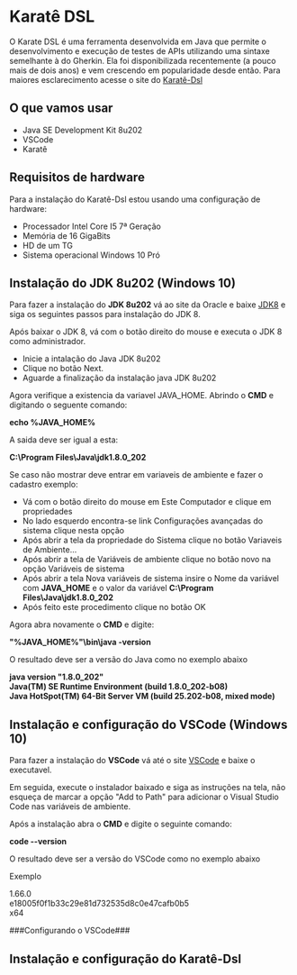 # Karatê DSL
O Karate DSL é uma ferramenta desenvolvida em Java que permite o desenvolvimento e execução de testes de APIs utilizando uma sintaxe semelhante à do Gherkin. Ela foi disponibilizada recentemente (a pouco mais de dois anos) e vem crescendo em popularidade desde então. Para maiores esclarecimento acesse o site do [Karatê-Dsl](https://github.com/karatelabs/karate)

## O que vamos usar

* Java SE Development Kit 8u202
* VSCode
* Karatê

## Requisitos de hardware

Para a instalação do Karatê-Dsl estou usando uma configuração de hardware:

* Processador Intel Core I5 7ª Geração
* Memória de 16 GigaBits
* HD de um TG
* Sistema operacional Windows 10 Pró

## Instalação do JDK 8u202 (Windows 10)

Para fazer a instalação do **JDK 8u202** vá ao site da Oracle e baixe [JDK8](https://www.oracle.com/java/technologies/downloads/) e siga os seguintes passos para instalação do JDK 8.

Após baixar o JDK 8, vá com o botão direito do mouse e executa o JDK 8 como administrador.

* Inicie a intalação do Java JDK 8u202
* Clique no botão Next.
* Aguarde a finalização da instalação java JDK 8u202

Agora verifique a existencia da variavel JAVA_HOME. Abrindo o **CMD** e digitando o seguente comando:

**echo %JAVA_HOME%**

A saida deve ser igual a esta:

**C:\Program Files\Java\jdk1.8.0_202**

Se caso não mostrar deve entrar em variaveis de ambiente e fazer o cadastro exemplo:

* Vá com o botão direito do mouse em Este Computador e clique em propriedades
* No lado esquerdo encontra-se link Configurações avançadas do sistema clique nesta opção
* Após abrir a tela da propriedade do Sistema clique no botão Variaveis de Ambiente...
* Após abrir a tela de Variáveis de ambiente clique no botão novo na opção Variáveis de sistema
* Após abrir a tela Nova variáveis de sistema insire o Nome da variável com **JAVA_HOME** e o valor da variável **C:\Program Files\Java\jdk1.8.0_202**
* Após feito este procedimento clique no botão OK

Agora abra novamente o **CMD** e digite:

**"%JAVA_HOME%"\bin\java -version**

O resultado deve ser a versão do Java como no exemplo abaixo

**java version "1.8.0_202" <br>
Java(TM) SE Runtime Environment (build 1.8.0_202-b08) <br>
Java HotSpot(TM) 64-Bit Server VM (build 25.202-b08, mixed mode)**



## Instalação e configuração do VSCode (Windows 10)

Para fazer a instalação do **VSCode** vá até o site [VSCode](https://code.visualstudio.com/) e baixe o executavel.   

Em seguida, execute o instalador baixado e siga as instruções na tela, não esqueça de marcar a opção "Add to Path" para adicionar o Visual Studio Code nas variáveis de ambiente.

Após a instalação abra o **CMD** e digite o seguinte comando:

**code --version**

O resultado deve ser a versão do VSCode como no exemplo abaixo

Exemplo

  1.66.0 <br>
  e18005f0f1b33c29e81d732535d8c0e47cafb0b5 <br>
  x64

###Configurando o VSCode###

## Instalação e configuração do Karatê-Dsl
